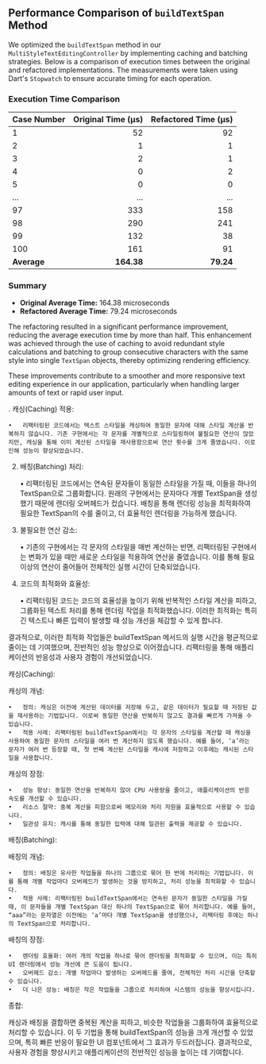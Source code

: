 ## Performance Comparison of `buildTextSpan` Method

We optimized the `buildTextSpan` method in our `MultiStyleTextEditingController` by implementing caching and batching strategies. Below is a comparison of execution times between the original and refactored implementations. The measurements were taken using Dart's `Stopwatch` to ensure accurate timing for each operation.

### Execution Time Comparison

| Case Number | Original Time (µs) | Refactored Time (µs) |
|-------------|--------------------:|---------------------:|
| 1           | 52                  | 92                   |
| 2           | 1                   | 1                    |
| 3           | 2                   | 1                    |
| 4           | 0                   | 2                    |
| 5           | 0                   | 0                    |
| ...         | ...                 | ...                  |
| 97          | 333                 | 158                  |
| 98          | 290                 | 241                  |
| 99          | 132                 | 38                   |
| 100         | 161                 | 91                   |
| **Average** | **164.38**          | **79.24**            |

### Summary

- **Original Average Time:** 164.38 microseconds
- **Refactored Average Time:** 79.24 microseconds

The refactoring resulted in a significant performance improvement, reducing the average execution time by more than half. This enhancement was achieved through the use of caching to avoid redundant style calculations and batching to group consecutive characters with the same style into single `TextSpan` objects, thereby optimizing rendering efficiency.

These improvements contribute to a smoother and more responsive text editing experience in our application, particularly when handling larger amounts of text or rapid user input.

. 캐싱(Caching) 적용:

	•	리팩터링된 코드에서는 텍스트 스타일을 캐싱하여 동일한 문자에 대해 스타일 계산을 반복하지 않습니다. 기존 구현에서는 각 문자를 개별적으로 스타일링하여 불필요한 연산이 많았지만, 캐싱을 통해 이미 계산된 스타일을 재사용함으로써 연산 횟수를 크게 줄였습니다. 이로 인해 성능이 향상되었습니다.

2. 배칭(Batching) 처리:

   •	리팩터링된 코드에서는 연속된 문자들이 동일한 스타일을 가질 때, 이들을 하나의 TextSpan으로 그룹화합니다. 원래의 구현에서는 문자마다 개별 TextSpan을 생성했기 때문에 렌더링 오버헤드가 컸습니다. 배칭을 통해 렌더링 성능을 최적화하여 필요한 TextSpan의 수를 줄이고, 더 효율적인 렌더링을 가능하게 했습니다.

3. 불필요한 연산 감소:

   •	기존의 구현에서는 각 문자의 스타일을 매번 계산하는 반면, 리팩터링된 구현에서는 변화가 있을 때만 새로운 스타일을 적용하여 연산을 줄였습니다. 이를 통해 필요 이상의 연산이 줄어들어 전체적인 실행 시간이 단축되었습니다.

4. 코드의 최적화와 효율성:

   •	리팩터링된 코드는 코드의 효율성을 높이기 위해 반복적인 스타일 계산을 피하고, 그룹화된 텍스트 처리를 통해 렌더링 작업을 최적화했습니다. 이러한 최적화는 특히 긴 텍스트나 빠른 입력이 발생할 때 성능 개선을 체감할 수 있게 합니다.

결과적으로, 이러한 최적화 작업들은 buildTextSpan 메서드의 실행 시간을 평균적으로 줄이는 데 기여했으며, 전반적인 성능 향상으로 이어졌습니다. 리팩터링을 통해 애플리케이션의 반응성과 사용자 경험이 개선되었습니다.

캐싱(Caching):

캐싱의 개념:

	•	정의: 캐싱은 이전에 계산된 데이터를 저장해 두고, 같은 데이터가 필요할 때 저장된 값을 재사용하는 기법입니다. 이로써 동일한 연산을 반복하지 않고도 결과를 빠르게 가져올 수 있습니다.
	•	적용 사례: 리팩터링된 buildTextSpan에서는 각 문자의 스타일을 계산할 때 캐싱을 사용하여 동일한 문자의 스타일을 여러 번 계산하지 않도록 했습니다. 예를 들어, ‘a’라는 문자가 여러 번 등장할 때, 첫 번째 계산된 스타일을 캐시에 저장하고 이후에는 캐시된 스타일을 사용합니다.

캐싱의 장점:

	•	성능 향상: 동일한 연산을 반복하지 않아 CPU 사용량을 줄이고, 애플리케이션의 반응 속도를 개선할 수 있습니다.
	•	리소스 절약: 중복 계산을 피함으로써 메모리와 처리 자원을 효율적으로 사용할 수 있습니다.
	•	일관성 유지: 캐시를 통해 동일한 입력에 대해 일관된 출력을 제공할 수 있습니다.

배칭(Batching):

배칭의 개념:

	•	정의: 배칭은 유사한 작업들을 하나의 그룹으로 묶어 한 번에 처리하는 기법입니다. 이를 통해 개별 작업마다 오버헤드가 발생하는 것을 방지하고, 처리 성능을 최적화할 수 있습니다.
	•	적용 사례: 리팩터링된 buildTextSpan에서는 연속된 문자가 동일한 스타일을 가질 때, 이 문자들을 개별 TextSpan 대신 하나의 TextSpan으로 묶어 처리합니다. 예를 들어, “aaa”라는 문자열은 이전에는 ‘a’마다 개별 TextSpan을 생성했으나, 리팩터링 후에는 하나의 TextSpan으로 처리합니다.

배칭의 장점:

	•	렌더링 효율화: 여러 개의 작업을 하나로 묶어 렌더링을 최적화할 수 있으며, 이는 특히 UI 렌더링에서 성능 개선에 큰 도움이 됩니다.
	•	오버헤드 감소: 개별 작업마다 발생하는 오버헤드를 줄여, 전체적인 처리 시간을 단축할 수 있습니다.
	•	더 나은 성능: 배칭은 작은 작업들을 그룹으로 처리하여 시스템의 성능을 향상시킵니다.

종합:

캐싱과 배칭을 결합하면 중복된 계산을 피하고, 비슷한 작업들을 그룹화하여 효율적으로 처리할 수 있습니다. 이 두 기법을 통해 buildTextSpan의 성능을 크게 개선할 수 있었으며, 특히 빠른 반응이 필요한 UI 컴포넌트에서 그 효과가 두드러집니다. 결과적으로, 사용자 경험을 향상시키고 애플리케이션의 전반적인 성능을 높이는 데 기여합니다.
